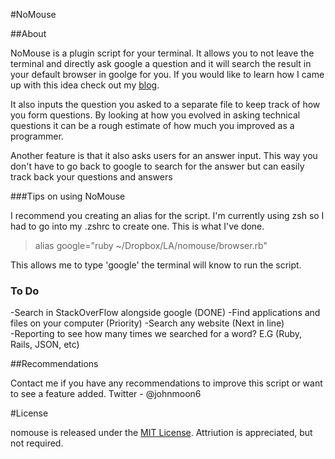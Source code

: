#NoMouse

##About 

NoMouse is a plugin script for your terminal. It allows you to not leave the terminal and directly ask google a question and it will search the result in your default browser in goolge for you. If you would like to learn how I came up with this idea check out my [blog](http://jmoon90.github.io).

It also inputs the question you asked to a separate file to keep track of how you form questions. By looking at how you evolved in asking technical questions it can be a rough estimate of how much you improved as a programmer. 

Another feature is that it also asks users for an answer input. This way you don't have to go back to google to search for the answer but can easily track back your questions and answers

###Tips on using NoMouse

I recommend you creating an alias for the script. I'm currently using zsh so I had to go into my .zshrc to create one. This is what I've done.
>alias google="ruby ~/Dropbox/LA/nomouse/browser.rb"  

This allows me to type 'google' the terminal will know to run the script. 

### To Do

-Search in StackOverFlow alongside google (DONE) 
-Find applications and files on your computer (Priority) 
-Search any website (Next in line)   
-Reporting to see how many times we searched for a word? E.G (Ruby, Rails, JSON, etc)



##Recommendations

Contact me if you have any recommendations to improve this script or want to see a feature added.
Twitter - @johnmoon6

#License

nomouse is released under the [MIT License](https://github.com/jmoon90/nomouse/blob/master/license.md). Attriution is appreciated, but not required.
